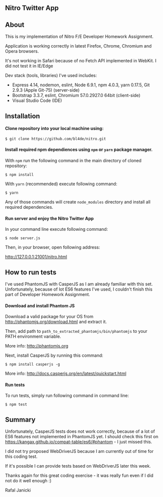 ## Nitro Twitter App

## About

This is my implementation of Nitro F/E Developer Homework Assignment.

Application is working correctly in latest Firefox, Chrome, Chromium and Opera browsers.

It's not working in Safari because of no Fetch API implemented in WebKit.
I did not test it in IE/Edge

Dev stack (tools, libraries) I've used includes:

- Express 4.14, nodemon, eslint, Node 6.9.1, npm 4.0.3, yarn 0.17.5, Git 2.9.3 (Apple Git-75) (server-side)
- Bootstrap 3.3.7, eslint, Chromium 57.0.2927.0 64bit (client-side)
- Visual Studio Code (IDE)


## Installation

#### Clone repository into your local machine using:
```
$ git clone https://github.com/bl4de/nitro.git
```

#### Install required npm dependiences using ```npm``` or ```yarn``` package manager.

With ```npm``` run the following command in the main directory of cloned repository:

```
$ npm install
```

With ```yarn``` (recommended) execute following command:

```
$ yarn
```

Any of those commands will create ```node_modules``` directory and install all required dependencies.


#### Run server and enjoy the Nitro Twitter App

In your command line execute following command:

```
$ node server.js
```

Then, in your browser, open following address:

http://127.0.0.1:21001/nitro.html

## How to run tests

I've used PhantomJS with CasperJS as I am already familiar with this set. Unfortunately, because of lot ES6 features I've used, I couldn't finish this part of Developer Homework Assignment.

#### Download and install Phantom JS

Download a valid package for your OS from http://phantomjs.org/download.html and extract it.

Then, add path to ```path_to_extracted_phantomjs/bin/phantomjs``` to your PATH environment variable.

More info: http://phantomjs.org

Next, install CasperJS by running this command:

```
$ npm install casperjs -g
```

More info: http://docs.casperjs.org/en/latest/quickstart.html


#### Run tests

To run tests, simply run following command in command line:

```
$ npm test
```

## Summary

Unfortunately, CasperJS tests does not work correctly, because of a lot of ES6 features not implemented in PhantomJS yet. I should check this first on https://kangax.github.io/compat-table/es6/#phantom - I just missed this.

I did not try proposed WebDriverJS because I am currently out of time for this coding test.

If it's possible I can provide tests based on WebDriverJS later this week.

Thanks again for this great coding exercise - it was really fun even if I did not do it well enough :)

Rafal Janicki


